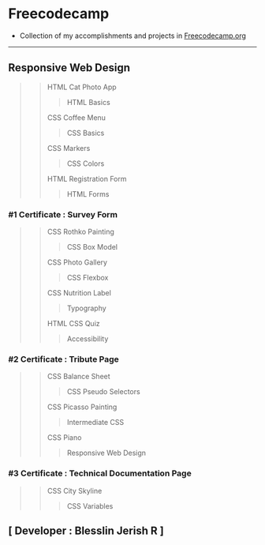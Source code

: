 # Freecodecamp

- Collection of my accomplishments and projects in <a href="https://freecodecamp.org"> Freecodecamp.org</a>

---

## Responsive Web Design

>>HTML Cat Photo App
>>>HTML Basics
>>
>>CSS Coffee Menu
>>>CSS Basics
>>
>>CSS Markers
>>>CSS Colors
>>
>>HTML Registration Form
>>>HTML Forms
>>
### #1 Certificate : Survey Form
>>
>>CSS Rothko Painting
>>> CSS Box Model
>>
>>CSS Photo  Gallery
>>> CSS Flexbox
>>
>>CSS Nutrition Label
>>> Typography
>>
>>HTML CSS Quiz
>>> Accessibility
>>
### #2 Certificate : Tribute Page
>>
>>CSS Balance Sheet
>>>CSS Pseudo Selectors
>>
>>CSS Picasso Painting
>>>Intermediate CSS
>>
>>CSS Piano
>>>Responsive Web Design
>>
### #3 Certificate : Technical Documentation Page
>>
>>CSS City Skyline
>>>CSS Variables  
>>
<!-- >>Magazine
>>>CSS Grid   -->

## [ Developer : Blesslin Jerish R ]
